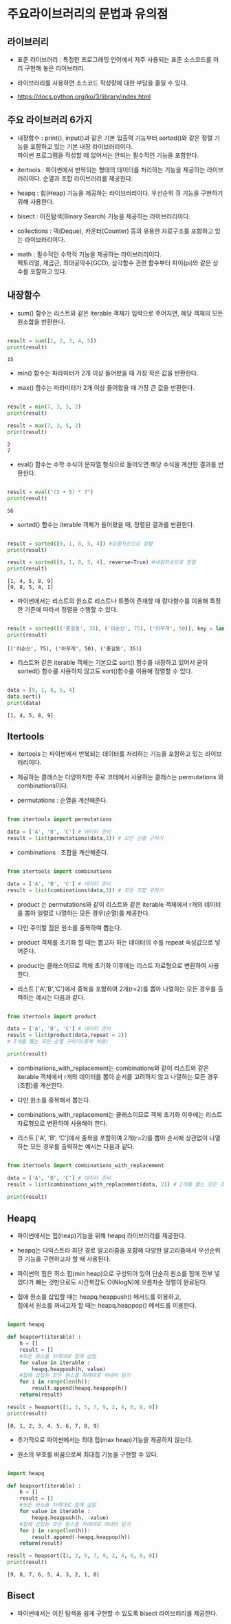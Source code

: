 # 주요라이브러리의 문법과 유의점

## 라이브러리

- 표준 라이브러리 : 특정한 프로그래밍 언어에서 자주 사용되는 표준 소스코드를 미리 구현해 놓은 라이브러리.

- 라이브러리를 사용하면 소스코드 작성량에 대한 부담을 줄일 수 있다.

- https://docs.python.org/ko/3/library/index.html

## 주요 라이브러리 6가지

- 내장함수 : print(), input()과 같은 기본 입출력 기능부터 sorted()와 같은 정렬 기능을 포함하고 있는 기본 내장 라이브러리이다. <br> 파이썬 프로그램을 작성할 때 없어서는 안되는 필수적인 기능을 포함한다.

- itertools : 파이썬에서 반복되는 형태의 데이터를 처리하는 기능을 제공하는 라이브러리이다. 순열과 조합 라이브러리를 제공한다.

- heapq : 힙(Heap) 기능을 제공하는 라이브러리이다. 우선순위 큐 기능을 구현하기위해 사용한다.

- bisect : 이진탐색(Binary Search) 기능을 제공하는 라이브러리이다.

- collections : 덱(Deque), 카운터(Counter) 등의 유용한 자료구조를 포함하고 있는 라이브러리이다.

- math : 필수적인 수학적 기능을 제공하는 라이브러리이다. <br> 팩토리얼, 제곱근, 최대공약수(GCD), 삼각함수 관련 함수부터 파이(pi)와 같은 상수를 포함하고 있다.

## 내장함수

- sum() 함수는 리스트와 같은 iterable 객체가 입력으로 주어지면, 해당 객체의 모든 원소합을 반환한다.

```python

result = sum([1, 2, 3, 4, 5])
print(result)

```

    15

- min() 함수는 파라미터가 2개 이상 들어왔을 때 가장 작은 값을 반환한다.

- max() 함수는 파라미터가 2개 이상 들어왔을 때 가장 큰 값을 반환한다.

```python

result = min(7, 3, 5, 2)
print(result)

result = max(7, 3, 5, 2)
print(result)

```

    2
    7

- eval() 함수는 수학 수식이 문자열 형식으로 들어오면 해당 수식을 계산한 결과를 반환한다.

```python

result = eval("(3 + 5) * 7")
print(result)

```

    56

- sorted() 함수는 iterable 객체가 들어왔을 때, 정렬된 결과를 반환한다.

```python

result = sorted([9, 1, 8, 5, 4]) #오름차순으로 정렬
print(result)

result = sorted([9, 1, 8, 5, 4], reverse=True) #내림차순으로 정렬
print(result)

```

    [1, 4, 5, 8, 9]
    [9, 8, 5, 4, 1]

- 파이썬에서는 리스트의 원소로 리스트나 튜플이 존재할 때 람다함수를 이용해 특정한 기준에 따라서 정렬을 수행할 수 있다.

```python

result = sorted([('홍길동', 35), ('이순신', 75), ('아무개', 50)], key = lambda x : x[1], reverse=True)
print(result)

```

    [('이순신', 75), ('아무개', 50), ('홍길동', 35)]

- 리스트와 같은 iterable 객체는 기본으로 sort() 함수를 내장하고 있어서 굳이 sorted() 함수를 사용하지 않고도 sort()함수를 이용해 정렬할 수 있다.

```python

data = [9, 1, 8, 5, 4]
data.sort()
print(data)

```

    [1, 4, 5, 8, 9]

## Itertools

- itertools 는 파이썬에서 반복되는 데이터를 처리하는 기능을 포함하고 있는 라이브러리이다.

- 제공하는 클래스는 다양하지만 주로 코테에서 사용하는 클래스는 permutations 와 combinations이다.

- permutations : 순열을 계산해준다.

```python

from itertools import permutations

data = ['A', 'B', 'C'] # 데이터 준비
result = list(permutations(data,3)) # 모든 순열 구하기

```

- combinations : 조합을 계산해준다.

```python

from itertools import combinations

data = ['A', 'B', 'C'] # 데이터 준비
result = list(combinations(data,3)) # 모든 조합 구하기

```

- product 는 permutations와 같이 리스트와 같은 iterable 객체에서 r개의 데이터를 뽑아 일렬로 나열하는 모든 경우(순열)를 제공한다.

- 다만 주의할 점은 원소를 중복하여 뽑는다.

- product 객체를 초기화 할 때는 뽑고자 하는 데이터의 수를 repeat 속성값으로 넣어준다.

- product는 클래스이므로 객체 초기화 이후에는 리스트 자료형으로 변환하여 사용한다.

- 리스트 ['A','B','C']에서 중복을 포함하여 2개(r=2)를 뽑아 나열하는 모든 경우를 출력하는 예시는 다음과 같다.

```python

from itertools import product

data = ['A', 'B', 'C'] # 데이터 준비
result = list(product(data,repeat = 2))
# 2개를 뽑는 모든 순열 구하기(중복 허용)

print(result)

```

- combinations_with_replacement는 combinations와 같이 리스트와 같은 iterable 객체에서 r개의 데이터를 뽑아 순서를 고려하지 않고 나열하는 모든 경우(조합)를 계산한다.

- 다만 원소를 중복해서 뽑는다.

- combinations_with_replacement는 클래스이므로 객체 초기화 이후에는 리스트 자료형으로 변환하여 사용해야 한다.

- 리스트 ['A', 'B', 'C']에서 중복을 포함하여 2개(r=2)를 뽑아 순서에 상관없이 나열하는 모든 경우를 출력하는 예시는 다음과 같다.

```python

from itertools import combinations_with_replacement

data = ['A', 'B', 'C'] # 데이터 준비
result = list(combinations_with_replacement(data, 2)) # 2개를 뽑는 모든 조합 구하기(중복 허용)

print(result)

```

## Heapq

- 파이썬에서는 힙(heap)기능을 위해 heapq 라이브러리를 제공한다.

- heapq는 다익스트라 최단 경로 알고리즘을 포함해 다양한 알고리즘에서 우선순위 큐 기능을 구현하고자 할 때 사용된다.

- 파이썬의 힙은 최소 힙(min heap)으로 구성되어 있어 단순히 원소를 힙에 전부 넣었다가 뺴는 것만으로도 시간복잡도 O(NlogN)에 오름차순 정렬이 완료된다.

- 힙에 원소를 삽입할 때는 heapq.heappush() 메서드를 이용하고, <br> 힙에서 원소를 꺼내고자 할 때는 heapq.heappop() 메서드를 이용한다.

```python

import heapq

def heapsort(iterable) :
    h = []
    result = []
    #모든 원소를 차례대로 힙에 삽입
    for value in iterable :
        heapq.heappush(h, value)
    #힙에 삽입된 모든 원소를 차례대로 꺼내어 담기
    for i in range(len(h)):
        result.append(heapq.heappop(h))
    return(result)

result = heapsort([1, 3, 5, 7, 9, 2, 4, 6, 8, 0])
print(result)

```

    [0, 1, 2, 3, 4, 5, 6, 7, 8, 9]

- 추가적으로 파이썬에서는 최대 힙(max heap)기능을 제공하지 않는다.

- 원소의 부호를 바꿈으로써 최대힙 기능을 구현할 수 있다.

```python

import heapq

def heapsort(iterable) :
    h = []
    result = []
    #모든 원소를 차례대로 힙에 삽입
    for value in iterable :
        heapq.heappush(h, -value)
    #힙에 삽입된 모든 원소를 차례대로 꺼내어 담기
    for i in range(len(h)):
        result.append(-heapq.heappop(h))
    return(result)

result = heapsort([1, 3, 5, 7, 9, 2, 4, 6, 8, 0])
print(result)

```

    [9, 8, 7, 6, 5, 4, 3, 2, 1, 0]

## Bisect

- 파이썬에서는 이진 탐색을 쉽게 구현할 수 있도록 bisect 라이브러리를 제공한다.
